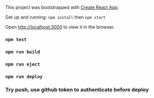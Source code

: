This project was bootstrapped with [Create React App](https://github.com/facebook/create-react-app).

Get up and running: `npm install` then `npm start`

Open [http://localhost:3000](http://localhost:3000) to view it in the browser.


### `npm test`
### `npm run build`
### `npm run eject`
### `npm run deploy`
### Try push, use github token to authenticate before deploy
